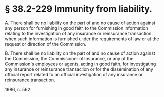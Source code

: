 # § 38.2-229 Immunity from liability.

<p>A. There shall be no liability on the part of and no cause of action against any person for furnishing in good faith to the Commission information relating to the investigation of any insurance or reinsurance transaction when such information is furnished under the requirements of law or at the request or direction of the Commission.</p><p>B. There shall be no liability on the part of and no cause of action against the Commission, the Commissioner of Insurance, or any of the Commission's employees or agents, acting in good faith, for investigating any insurance or reinsurance transaction or for the dissemination of any official report related to an official investigation of any insurance or reinsurance transaction.</p><p>1986, c. 562.</p>